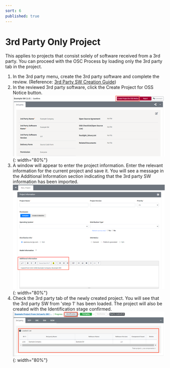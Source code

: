 ```yaml
---
sort: 6
published: true
---
```


# 3rd Party Only Project

This applies to projects that consist solely of software received from a 3rd party. 
You can proceed with the OSC Process by loading only the 3rd party tab in the project.

1. In the 3rd party menu, create the 3rd party software and complete the review. 
   (Reference: [3rd Party SW Creation Guide](../../menu/5_third-party.md))
2. In the reviewed 3rd party software, click the Create Project for OSS Notice button.  
   ![3rdPartySWConfirm](../images/usecase/dist_type/3rdsw_only.png){: width="80%"}
3. A window will appear to enter the project information. Enter the relevant information for the current project and save it. 
   You will see a message in the Additional Information section indicating that the 3rd party SW information has been imported.  
   ![3rdPartySWPrj](../images/usecase/dist_type/3rdsw_new_prj.png){: width="80%"}
4. Check the 3rd party tab of the newly created project. You will see that the 3rd party SW from 'step 1' has been loaded. 
   The project will also be created with the Identification stage confirmed.  
   ![3rdPartySWLoaded](../images/usecase/dist_type/3rdsw_prj_loaded.png){: width="80%"}


